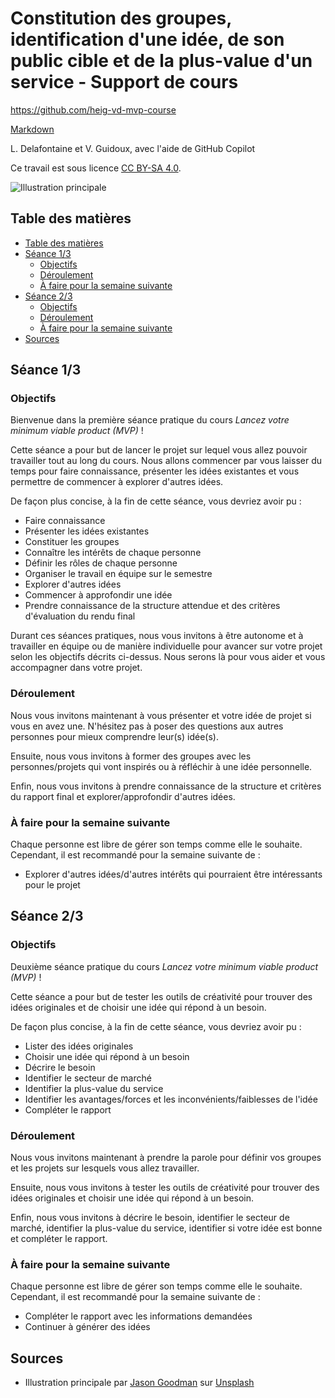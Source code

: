 # Constitution des groupes, identification d'une idée, de son public cible et de la plus-value d'un service - Support de cours

<https://github.com/heig-vd-mvp-course>

[Markdown][course-material]

L. Delafontaine et V. Guidoux, avec l'aide de GitHub Copilot

Ce travail est sous licence [CC BY-SA 4.0][license].

![Illustration principale][illustration-principale]

## Table des matières

- [Table des matières](#table-des-matières)
- [Séance 1/3](#séance-13)
  - [Objectifs](#objectifs)
  - [Déroulement](#déroulement)
  - [À faire pour la semaine suivante](#à-faire-pour-la-semaine-suivante)
- [Séance 2/3](#séance-23)
  - [Objectifs](#objectifs-1)
  - [Déroulement](#déroulement-1)
  - [À faire pour la semaine suivante](#à-faire-pour-la-semaine-suivante-1)
- [Sources](#sources)

## Séance 1/3

### Objectifs

Bienvenue dans la première séance pratique du cours _Lancez votre minimum viable
product (MVP)_ !

Cette séance a pour but de lancer le projet sur lequel vous allez pouvoir
travailler tout au long du cours. Nous allons commencer par vous laisser du
temps pour faire connaissance, présenter les idées existantes et vous permettre
de commencer à explorer d'autres idées.

De façon plus concise, à la fin de cette séance, vous devriez avoir pu :

- Faire connaissance
- Présenter les idées existantes
- Constituer les groupes
- Connaître les intérêts de chaque personne
- Définir les rôles de chaque personne
- Organiser le travail en équipe sur le semestre
- Explorer d'autres idées
- Commencer à approfondir une idée
- Prendre connaissance de la structure attendue et des critères d'évaluation du
  rendu final

Durant ces séances pratiques, nous vous invitons à être autonome et à travailler
en équipe ou de manière individuelle pour avancer sur votre projet selon les
objectifs décrits ci-dessus. Nous serons là pour vous aider et vous accompagner
dans votre projet.

### Déroulement

Nous vous invitons maintenant à vous présenter et votre idée de projet si vous
en avez une. N'hésitez pas à poser des questions aux autres personnes pour mieux
comprendre leur(s) idée(s).

Ensuite, nous vous invitons à former des groupes avec les personnes/projets qui
vont inspirés ou à réfléchir à une idée personnelle.

Enfin, nous vous invitons à prendre connaissance de la structure et critères du
rapport final et explorer/approfondir d'autres idées.

### À faire pour la semaine suivante

Chaque personne est libre de gérer son temps comme elle le souhaite. Cependant,
il est recommandé pour la semaine suivante de :

- Explorer d'autres idées/d'autres intérêts qui pourraient être intéressants
  pour le projet

## Séance 2/3

### Objectifs

Deuxième séance pratique du cours _Lancez votre minimum viable product (MVP)_ !

Cette séance a pour but de tester les outils de créativité pour trouver des
idées originales et de choisir une idée qui répond à un besoin.

De façon plus concise, à la fin de cette séance, vous devriez avoir pu :

- Lister des idées originales
- Choisir une idée qui répond à un besoin
- Décrire le besoin
- Identifier le secteur de marché
- Identifier la plus-value du service
- Identifier les avantages/forces et les inconvénients/faiblesses de l'idée
- Compléter le rapport

### Déroulement

Nous vous invitons maintenant à prendre la parole pour définir vos groupes et
les projets sur lesquels vous allez travailler.

Ensuite, nous vous invitons à tester les outils de créativité pour trouver des
idées originales et choisir une idée qui répond à un besoin.

Enfin, nous vous invitons à décrire le besoin, identifier le secteur de marché,
identifier la plus-value du service, identifier si votre idée est bonne et
compléter le rapport.

### À faire pour la semaine suivante

Chaque personne est libre de gérer son temps comme elle le souhaite. Cependant,
il est recommandé pour la semaine suivante de :

- Compléter le rapport avec les informations demandées
- Continuer à générer des idées

<!--
## Partie 3/3

### Objectifs

TODO

### Déroulement

TODO

### Conclusion

TODO

### À faire pour la semaine suivante

TODO

### Qu'est-ce que vous ferez ensuite ?

TODO

-->

## Sources

- Illustration principale par
  [Jason Goodman](https://unsplash.com/@jasongoodman_youxventures) sur
  [Unsplash](https://unsplash.com/photos/man-standing-behind-flat-screen-computer-monitor-bzqU01v-G54)

<!-- URLs -->

[course-material]:
	https://github.com/heig-vd-mvp-course/heig-vd-mvp-course/blob/main/02-projet-constitution-des-groupes-identification-dune-idee-de-son-public-cible-et-de-la-plus-value-dun-service/02-support-de-cours/README.md
[license]:
	https://github.com/heig-vd-mvp-course/heig-vd-mvp-course/blob/main/LICENSE.md
[illustration-principale]:
	https://images.unsplash.com/photo-1557426272-fc759fdf7a8d?fit=crop&h=720
